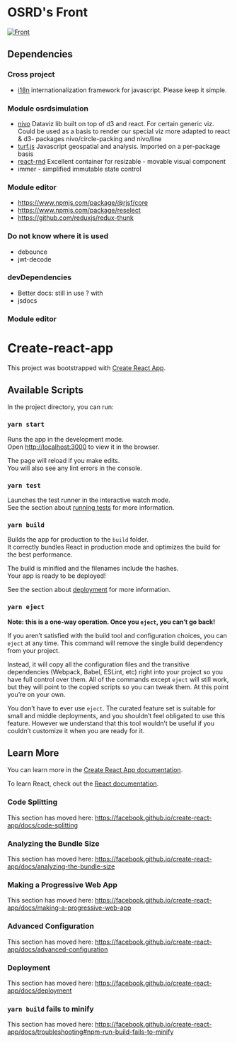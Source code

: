 # OSRD's Front

[![Front](https://github.com/DGEXSolutions/osrd/actions/workflows/front.yml/badge.svg)](https://github.com/DGEXSolutions/osrd/actions/workflows/front.yml)

## Dependencies

### Cross project
* [i18n](https://www.i18next.com/) internationalization framework for javascript. Please keep it simple.

### Module osrdsimulation

* [nivo](https://nivo.rocks/) Dataviz lib built on top of d3 and react. For certain generic viz. Could be used as a basis to render our special viz more adapted to react & d3- packages nivo/circle-packing and nivo/line
* [turf.js](https:/turf.js) Javascript geospatial and analysis. Imported on a per-package basis
* [react-rnd](https://github.com/bokuweb/react-rnd) Excellent container for resizable - movable visual component
* immer - simplified immutable state control

### Module editor

* https://www.npmjs.com/package/@rjsf/core
* https://www.npmjs.com/package/reselect
* https://github.com/reduxjs/redux-thunk

### Do not know where it is used

* debounce
* jwt-decode

### devDependencies

* Better docs: still in use ? with
* jsdocs


### Module editor

# Create-react-app

This project was bootstrapped with [Create React App](https://github.com/facebook/create-react-app).

## Available Scripts

In the project directory, you can run:

### `yarn start`

Runs the app in the development mode.<br />
Open [http://localhost:3000](http://localhost:3000) to view it in the browser.

The page will reload if you make edits.<br />
You will also see any lint errors in the console.

### `yarn test`

Launches the test runner in the interactive watch mode.<br />
See the section about [running tests](https://facebook.github.io/create-react-app/docs/running-tests) for more information.

### `yarn build`

Builds the app for production to the `build` folder.<br />
It correctly bundles React in production mode and optimizes the build for the best performance.

The build is minified and the filenames include the hashes.<br />
Your app is ready to be deployed!

See the section about [deployment](https://facebook.github.io/create-react-app/docs/deployment) for more information.

### `yarn eject`

**Note: this is a one-way operation. Once you `eject`, you can’t go back!**

If you aren’t satisfied with the build tool and configuration choices, you can `eject` at any time. This command will remove the single build dependency from your project.

Instead, it will copy all the configuration files and the transitive dependencies (Webpack, Babel, ESLint, etc) right into your project so you have full control over them. All of the commands except `eject` will still work, but they will point to the copied scripts so you can tweak them. At this point you’re on your own.

You don’t have to ever use `eject`. The curated feature set is suitable for small and middle deployments, and you shouldn’t feel obligated to use this feature. However we understand that this tool wouldn’t be useful if you couldn’t customize it when you are ready for it.

## Learn More

You can learn more in the [Create React App documentation](https://facebook.github.io/create-react-app/docs/getting-started).

To learn React, check out the [React documentation](https://reactjs.org/).

### Code Splitting

This section has moved here: https://facebook.github.io/create-react-app/docs/code-splitting

### Analyzing the Bundle Size

This section has moved here: https://facebook.github.io/create-react-app/docs/analyzing-the-bundle-size

### Making a Progressive Web App

This section has moved here: https://facebook.github.io/create-react-app/docs/making-a-progressive-web-app

### Advanced Configuration

This section has moved here: https://facebook.github.io/create-react-app/docs/advanced-configuration

### Deployment

This section has moved here: https://facebook.github.io/create-react-app/docs/deployment

### `yarn build` fails to minify

This section has moved here: https://facebook.github.io/create-react-app/docs/troubleshooting#npm-run-build-fails-to-minify
